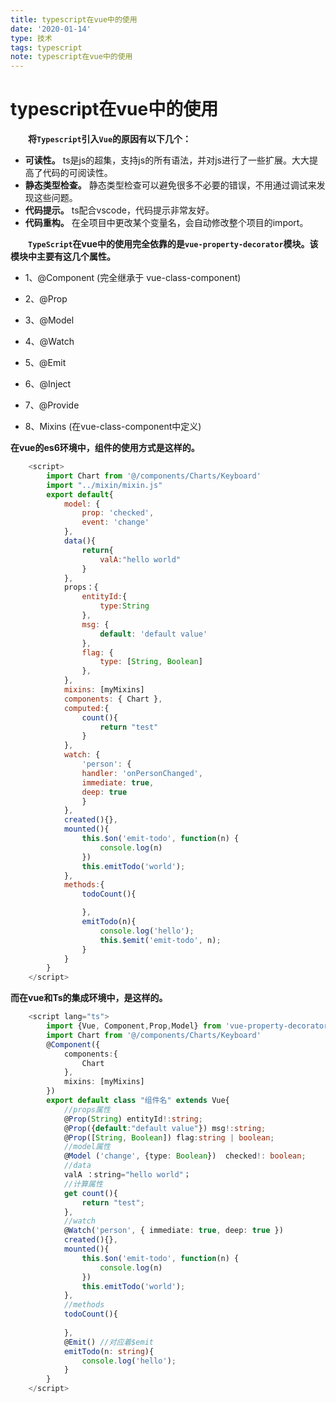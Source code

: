 ```yaml
---
title: typescript在vue中的使用
date: '2020-01-14'
type: 技术
tags: typescript
note: typescript在vue中的使用
---
```

# typescript在vue中的使用

&#8195;&#8195;**将`Typescript`引入`Vue`的原因有以下几个：**
+ **可读性。** ts是js的超集，支持js的所有语法，并对js进行了一些扩展。大大提高了代码的可阅读性。
+ **静态类型检查。** 静态类型检查可以避免很多不必要的错误，不用通过调试来发现这些问题。
+ **代码提示。** ts配合vscode，代码提示非常友好。
+ **代码重构。**  在全项目中更改某个变量名，会自动修改整个项目的import。

&#8195;&#8195;**`TypeScript`在vue中的使用完全依靠的是`vue-property-decorator`模块。该模块中主要有这几个属性。**<br>
+ 1、@Component (完全继承于 vue-class-component)

+ 2、@Prop
&#8195;&#8195;
+ 3、@Model
+ 4、@Watch
+ 5、@Emit
+ 6、@Inject
+ 7、@Provide
+ 8、Mixins (在vue-class-component中定义)

**在vue的es6环境中，组件的使用方式是这样的。**
```javascript
    <script>
        import Chart from '@/components/Charts/Keyboard'
        import "../mixin/mixin.js"
        export default{
            model: {
                prop: 'checked',
                event: 'change'
            },
            data(){
                return{
                    valA:"hello world"
                }
            },
            props：{
                entityId:{
                    type:String
                },
                msg: {
                    default: 'default value'
                },
                flag: {
                    type: [String, Boolean]
                },
            },
            mixins: [myMixins]
            components: { Chart },
            computed:{
                count(){
                    return "test"
                }
            },
            watch: {
                'person': {
                handler: 'onPersonChanged',
                immediate: true,
                deep: true
                }
            },
            created(){},
            mounted(){
                this.$on('emit-todo', function(n) {
                    console.log(n)
                })
                this.emitTodo('world');
            },
            methods:{
                todoCount(){

                },
                emitTodo(n){
                    console.log('hello');
                    this.$emit('emit-todo', n);
                }
            }
        }
    </script>
```
**而在vue和Ts的集成环境中，是这样的。**
```typescript
    <script lang="ts">
        import {Vue, Component,Prop,Model} from 'vue-property-decorator';
        import Chart from '@/components/Charts/Keyboard'
        @Component({
            components:{
                Chart
            },
            mixins: [myMixins]
        })
        export default class "组件名" extends Vue{
            //props属性
            @Prop(String) entityId!:string;
            @Prop({default:"default value"}) msg!:string;
            @Prop([String, Boolean]) flag:string | boolean;
            //model属性
            @Model ('change', {type: Boolean})  checked!: boolean;
            //data
            valA ：string="hello world"；
            //计算属性
            get count(){
                return "test";
            },
            //watch
            @Watch('person', { immediate: true, deep: true })
            created(){},
            mounted(){
                this.$on('emit-todo', function(n) {
                    console.log(n)
                })
                this.emitTodo('world');
            },
            //methods
            todoCount(){
                
            },
            @Emit() //对应着$emit
            emitTodo(n: string){
                console.log('hello');
            }
        }
    </script>
```

